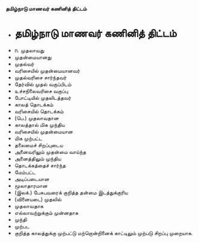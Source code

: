 **தமிழ்நாடு மாணவர் கணினித் திட்டம்**
- # தமிழ்நாடு மாணவர் கணினித் திட்டம்
- n. முதலாவது
- முதன்மையானது
- முதல்வர்
- வரிசையில் முதன்மையானவர்
- முதல்வரிசை சார்ந்தவர்
- தேர்வில் முதல் வகுப்பிடம்
- உச்சநிலைவரிசை வகுப்பு
- போட்டியில் முதலிடத்தவர்
- காலத் தொடக்கம்
- வரிசையில் தொடக்கம்
- (பெ.) முதலாவதான
- காலத்தால் மிக முந்திய
- வரிசையில் முதன்மையான
- மிக முற்பட்ட
- தலைமைச் சிறப்புடைய
- அனைவரிலும் முதன்மை வாய்ந்த
- அனைத்திலும் முந்திய
- தொடக்கத்தைச் சார்ந்த
- மேம்பட்ட
- அடிப்படையான
- மூலாதாரமான
- (இலக்.) பேசுபவரைக் குறித்த தன்மை இடத்துக்குரிய
- (வினையடை) முதலில்
- முதலாவதாக
- எல்லாவற்றுக்கும் முன்னதாக
- முந்தி
- முற்பட
- குறித்த காலத்துக்கு முற்பட்டு மற்றொன்றினைக் காட்டிலும் முற்படு சிறப்பு முறையாக.

